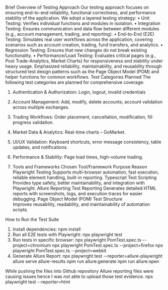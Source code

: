 Brief Overview of Testing Approach
Our testing approach focuses on ensuring end-to-end reliability, functional correctness, and performance stability of the application. We adopt a layered testing strategy:
•	Unit Testing: Verifies individual functions and modules in isolation.
•	Integration Testing: Ensures communication and data flow between different modules (e.g., account management, trading, and reporting).
•	End-to-End (E2E) Testing: Simulates real user workflows across the application, covering scenarios such as account creation, trading, fund transfers, and analytics.
•	Regression Testing: Ensures that new changes do not break existing functionality.
•	Performance/Load Testing: Evaluates critical pages (e.g., Post Trade-Analytics, Market Charts) for responsiveness and stability under heavy usage.
Emphasized reliability, maintainability, and reusability through structured test design patterns such as the Page Object Model (POM) and helper functions for common workflows.
Test Categories Planned
The following test categories are planned for comprehensive coverage:
1.	Authentication & Authorization: Login, logout, invalid credentials
2.	Account Management: Add, modify, delete accounts; account validation across multiple exchanges.
3.	Trading Workflows: Order placement, cancellation, modification, fill progress validation.
4.	Market Data & Analytics: Real-time charts – GoMarket.
5.	UI/UX Validation: Keyboard shortcuts, error message consistency, table updates, and notifications.
6.	Performance & Stability: Page load times, high-volume trading.

3. Tools and Frameworks Chosen
Tool/Framework	Purpose	Reason
Playwright	Testing	Supports multi-browser automation, fast execution, reliable element handling, built-in reporting.
Typescript	Test Scripting	Provides type safety, better maintainability, and integration with Playwright.
Allure Reporting	Test Reporting	Generates detailed HTML reports with screenshots, logs, and execution traces for easier debugging.
Page Object Model (POM)	Test Structure	
Improves reusability, readability, and maintainability of automation scripts.


How to Run the Test Suite
1.	Install dependencies:
npm install
2.	Run all E2E tests with Playwright:
npx playwright test
3.	Run tests in specific browser:
npx playwright PomTest.spec.ts --project=chromium
npx playwright PomTest.spec.ts --project=firefox
npx playwright PomTest.spec.ts --project=webkit
4.	Generate Allure Report:
npx playwright test --reporter=allure-playwright
allure serve allure-results
npm run allure:generate
npm run allure:open

While pushing the files into Github repository Allure reporting files were causing issues hence I was not able to upload those test evidence.
npx playwright test --reporter=html
